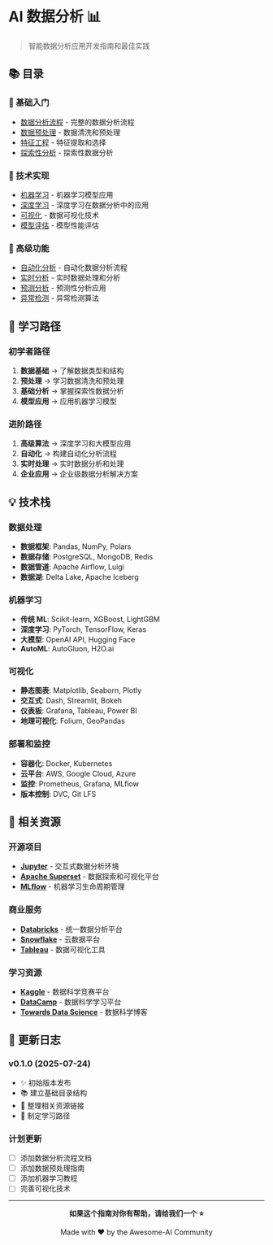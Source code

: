 # AI 数据分析 📊

> 智能数据分析应用开发指南和最佳实践

## 📚 目录

### 🎯 基础入门

- [数据分析流程](./workflow.md) - 完整的数据分析流程
- [数据预处理](./preprocessing.md) - 数据清洗和预处理
- [特征工程](./feature-engineering.md) - 特征提取和选择
- [探索性分析](./eda.md) - 探索性数据分析

### 🔧 技术实现

- [机器学习](./machine-learning.md) - 机器学习模型应用
- [深度学习](./deep-learning.md) - 深度学习在数据分析中的应用
- [可视化](./visualization.md) - 数据可视化技术
- [模型评估](./model-evaluation.md) - 模型性能评估

### 🚀 高级功能

- [自动化分析](./automation.md) - 自动化数据分析流程
- [实时分析](./real-time.md) - 实时数据处理和分析
- [预测分析](./predictive.md) - 预测性分析应用
- [异常检测](./anomaly-detection.md) - 异常检测算法

## 🎯 学习路径

### 初学者路径

1. **数据基础** → 了解数据类型和结构
2. **预处理** → 学习数据清洗和预处理
3. **基础分析** → 掌握探索性数据分析
4. **模型应用** → 应用机器学习模型

### 进阶路径

1. **高级算法** → 深度学习和大模型应用
2. **自动化** → 构建自动化分析流程
3. **实时处理** → 实时数据分析和处理
4. **企业应用** → 企业级数据分析解决方案

## 💡 技术栈

### 数据处理

- **数据框架**: Pandas, NumPy, Polars
- **数据存储**: PostgreSQL, MongoDB, Redis
- **数据管道**: Apache Airflow, Luigi
- **数据湖**: Delta Lake, Apache Iceberg

### 机器学习

- **传统 ML**: Scikit-learn, XGBoost, LightGBM
- **深度学习**: PyTorch, TensorFlow, Keras
- **大模型**: OpenAI API, Hugging Face
- **AutoML**: AutoGluon, H2O.ai

### 可视化

- **静态图表**: Matplotlib, Seaborn, Plotly
- **交互式**: Dash, Streamlit, Bokeh
- **仪表板**: Grafana, Tableau, Power BI
- **地理可视化**: Folium, GeoPandas

### 部署和监控

- **容器化**: Docker, Kubernetes
- **云平台**: AWS, Google Cloud, Azure
- **监控**: Prometheus, Grafana, MLflow
- **版本控制**: DVC, Git LFS

## 🔗 相关资源

### 开源项目

- **[Jupyter](https://jupyter.org/)** - 交互式数据分析环境
- **[Apache Superset](https://superset.apache.org/)** - 数据探索和可视化平台
- **[MLflow](https://mlflow.org/)** - 机器学习生命周期管理

### 商业服务

- **[Databricks](https://databricks.com/)** - 统一数据分析平台
- **[Snowflake](https://www.snowflake.com/)** - 云数据平台
- **[Tableau](https://www.tableau.com/)** - 数据可视化工具

### 学习资源

- **[Kaggle](https://www.kaggle.com/)** - 数据科学竞赛平台
- **[DataCamp](https://www.datacamp.com/)** - 数据科学学习平台
- **[Towards Data Science](https://towardsdatascience.com/)** - 数据科学博客

## 🔄 更新日志

### v0.1.0 (2025-07-24)

- ✨ 初始版本发布
- 📚 建立基础目录结构
- 🔗 整理相关资源链接
- 🎯 制定学习路径

### 计划更新

- [ ] 添加数据分析流程文档
- [ ] 添加数据预处理指南
- [ ] 添加机器学习教程
- [ ] 完善可视化技术

---

<div align="center">

**如果这个指南对你有帮助，请给我们一个 ⭐️**

Made with ❤️ by the Awesome-AI Community

</div>
